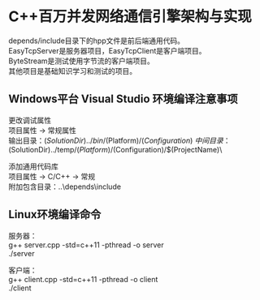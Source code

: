 # C++百万并发网络通信引擎架构与实现
depends/include目录下的hpp文件是前后端通用代码。  
EasyTcpServer是服务器项目，EasyTcpClient是客户端项目。  
ByteStream是测试使用字节流的客户端项目。  
其他项目是基础知识学习和测试的项目。  

## Windows平台 Visual Studio 环境编译注意事项
更改调试属性  
项目属性 -> 常规属性  
输出目录：$(SolutionDir)../bin/$(Platform)/$(Configuration)\  
中间目录：$(SolutionDir)../temp/$(Platform)/$(Configuration)/$(ProjectName)\  
  
添加通用代码库  
项目属性 -> C/C++ -> 常规  
附加包含目录：..\depends\include
  
## Linux环境编译命令
服务器：  
g++ server.cpp -std=c++11 -pthread -o server  
./server  
  
客户端：  
g++ client.cpp -std=c++11 -pthread -o client  
./client  
